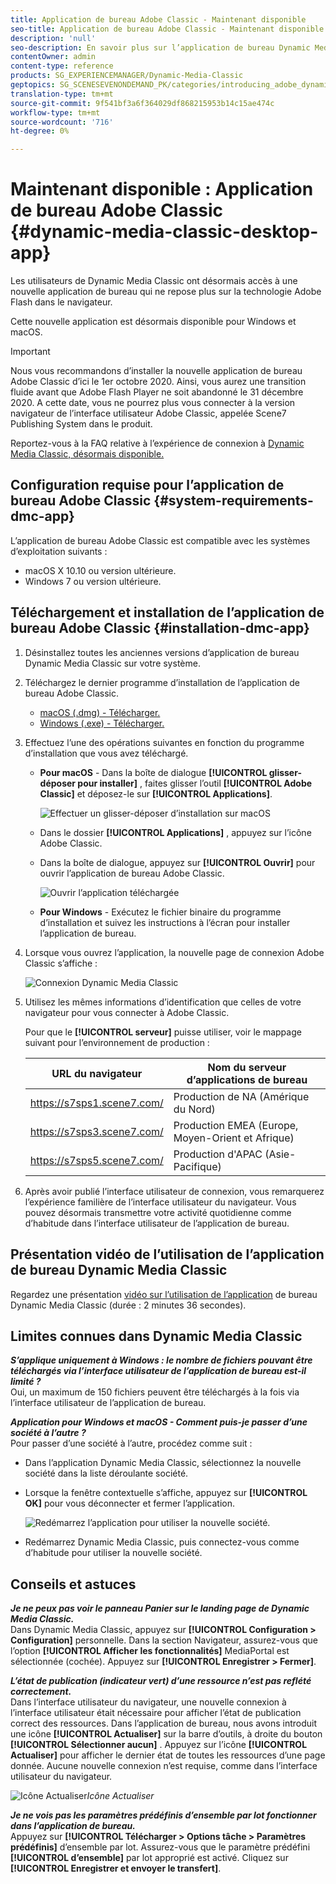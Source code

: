 ```yaml
---
title: Application de bureau Adobe Classic - Maintenant disponible
seo-title: Application de bureau Adobe Classic - Maintenant disponible
description: 'null'
seo-description: En savoir plus sur l’application de bureau Dynamic Media Classic.
contentOwner: admin
content-type: reference
products: SG_EXPERIENCEMANAGER/Dynamic-Media-Classic
geptopics: SG_SCENESEVENONDEMAND_PK/categories/introducing_adobe_dynamic_media_classic
translation-type: tm+mt
source-git-commit: 9f541bf3a6f364029df868215953b14c15ae474c
workflow-type: tm+mt
source-wordcount: '716'
ht-degree: 0%

---
```



# Maintenant disponible : Application de bureau Adobe Classic {#dynamic-media-classic-desktop-app}

Les utilisateurs de Dynamic Media Classic ont désormais accès à une nouvelle application de bureau qui ne repose plus sur la technologie Adobe Flash dans le navigateur.

Cette nouvelle application est désormais disponible pour Windows et macOS.

>[!IMPORTANT]
>
>Nous vous recommandons d’installer la nouvelle application de bureau Adobe Classic d’ici le 1er octobre 2020. Ainsi, vous aurez une transition fluide avant que Adobe Flash Player ne soit abandonné le 31 décembre 2020. A cette date, vous ne pourrez plus vous connecter à la version navigateur de l’interface utilisateur Adobe Classic, appelée Scene7 Publishing System dans le produit.

Reportez-vous à la FAQ relative à l’expérience de connexion à [Dynamic Media Classic, désormais disponible.](/help/new-ui-2020.md)

## Configuration requise pour l’application de bureau Adobe Classic {#system-requirements-dmc-app}

L’application de bureau Adobe Classic est compatible avec les systèmes d’exploitation suivants :
* macOS X 10.10 ou version ultérieure.
* Windows 7 ou version ultérieure.

## Téléchargement et installation de l’application de bureau Adobe Classic {#installation-dmc-app}

1. Désinstallez toutes les anciennes versions d’application de bureau Dynamic Media Classic sur votre système.

1. Téléchargez le dernier programme d’installation de l’application de bureau Adobe Classic.

   * [macOS (.dmg) - Télécharger.](http://download.macromedia.com/dynamic-media-classic/20.20.1/adobe-dynamic-media-classic-20.20.1.dmg)
   * [Windows (.exe) - Télécharger.](http://download.macromedia.com/dynamic-media-classic/20.20.1/adobe-dynamic-media-classic-20.20.1.exe)

1. Effectuez l’une des opérations suivantes en fonction du programme d’installation que vous avez téléchargé.

   * **Pour macOS** - Dans la boîte de dialogue **[!UICONTROL glisser-déposer pour installer]** , faites glisser l’outil **[!UICONTROL Adobe Classic]** et déposez-le sur **[!UICONTROL Applications]**.

      ![Effectuer un glisser-déposer d’installation sur macOS](/help/assets/dragondrop-install1.png)

   * Dans le dossier **[!UICONTROL Applications]** , appuyez sur l’icône Adobe Classic.
   * Dans la boîte de dialogue, appuyez sur **[!UICONTROL Ouvrir]** pour ouvrir l’application de bureau Adobe Classic.

      ![Ouvrir l’application téléchargée](/help/assets/open-dmclassicapp1.png)

   * **Pour Windows** - Exécutez le fichier binaire du programme d’installation et suivez les instructions à l’écran pour installer l’application de bureau.

1. Lorsque vous ouvrez l’application, la nouvelle page de connexion Adobe Classic s’affiche :

   ![Connexion Dynamic Media Classic](/help/assets/dmclassic-login1.png)

1. Utilisez les mêmes informations d’identification que celles de votre navigateur pour vous connecter à Adobe Classic.

   Pour que le **[!UICONTROL serveur]** puisse utiliser, voir le mappage suivant pour l’environnement de production :

   | URL du navigateur | Nom du serveur d’applications de bureau |
   |---|---|
   | https://s7sps1.scene7.com/ | Production de NA (Amérique du Nord) |
   | https://s7sps3.scene7.com/ | Production EMEA (Europe, Moyen-Orient et Afrique) |
   | https://s7sps5.scene7.com/ | Production d&#39;APAC (Asie-Pacifique) |

1. Après avoir publié l’interface utilisateur de connexion, vous remarquerez l’expérience familière de l’interface utilisateur du navigateur. Vous pouvez désormais transmettre votre activité quotidienne comme d’habitude dans l’interface utilisateur de l’application de bureau.

## Présentation vidéo de l’utilisation de l’application de bureau Dynamic Media Classic

Regardez une présentation [vidéo sur l’utilisation de l’application](https://docs.adobe.com/content/help/en/experience-manager-learn/assets/dynamic-media/dynamic-media-classic-desktop-application.html) de bureau Dynamic Media Classic (durée : 2 minutes 36 secondes).

## Limites connues dans Dynamic Media Classic

**_S’applique uniquement à Windows : le nombre de fichiers pouvant être téléchargés via l’interface utilisateur de l’application de bureau est-il limité ?_**<br> Oui, un maximum de 150 fichiers peuvent être téléchargés à la fois via l’interface utilisateur de l’application de bureau.

**_Application pour Windows et macOS - Comment puis-je passer d’une société à l’autre ?_**<br> Pour passer d’une société à l’autre, procédez comme suit :
* Dans l’application Dynamic Media Classic, sélectionnez la nouvelle société dans la liste déroulante société.
* Lorsque la fenêtre contextuelle s’affiche, appuyez sur **[!UICONTROL OK]** pour vous déconnecter et fermer l’application.

   ![Redémarrez l’application pour utiliser la nouvelle société.](/help/assets/dmclassic-new-company1.png)
* Redémarrez Dynamic Media Classic, puis connectez-vous comme d’habitude pour utiliser la nouvelle société.

## Conseils et astuces

**_Je ne peux pas voir le panneau Panier sur le landing page de Dynamic Media Classic._**<br> Dans Dynamic Media Classic, appuyez sur **[!UICONTROL Configuration > Configuration]** personnelle. Dans la section Navigateur, assurez-vous que l’option **[!UICONTROL Afficher les fonctionnalités]** MediaPortal est sélectionnée (cochée). Appuyez sur **[!UICONTROL Enregistrer > Fermer]**.

**_L’état de publication (indicateur vert) d’une ressource n’est pas reflété correctement._**<br> Dans l’interface utilisateur du navigateur, une nouvelle connexion à l’interface utilisateur était nécessaire pour afficher l’état de publication correct des ressources. Dans l’application de bureau, nous avons introduit une icône **[!UICONTROL Actualiser]** sur la barre d’outils, à droite du bouton **[!UICONTROL Sélectionner aucun]** . Appuyez sur l’icône **[!UICONTROL Actualiser]** pour afficher le dernier état de toutes les ressources d’une page donnée. Aucune nouvelle connexion n’est requise, comme dans l’interface utilisateur du navigateur.

![Icône Actualiser](/help/assets/refresh-icon1.png)*Icône Actualiser*

**_Je ne vois pas les paramètres prédéfinis d’ensemble par lot fonctionner dans l’application de bureau._**<br> Appuyez sur **[!UICONTROL Télécharger > Options tâche > Paramètres prédéfinis]** d’ensemble par lot. Assurez-vous que le paramètre prédéfini **[!UICONTROL d’ensemble]** par lot approprié est activé. Cliquez sur **[!UICONTROL Enregistrer et envoyer le transfert]**.
